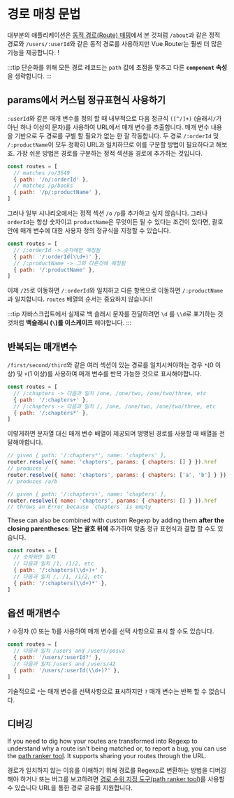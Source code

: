 # 경로 매칭 문법

대부분의 애플리케이션은 [동적 경로(Route) 매핑](./dynamic-matching.md)에서 본 것처럼 `/about`과 같은 정적 경로와 `/users/:userId`와 같은 동적 경로를 사용하지만 Vue Router는 훨씬 더 많은 기능을 제공합니다. !

:::tip
단순화를 위해 모든 경로 레코드는 `path` 값에 초점을 맞추고 다른 **`component` 속성** 을 생략합니다.
:::

## params에서 커스텀 정규표현식 사용하기

`:userId`와 같은 매개 변수를 정의 할 때 내부적으로 다음 정규식 `([^/]+)` (슬래시`/`가 아닌 하나 이상의 문자)를 사용하여 URL에서 매개 변수를 추출합니다. 매개 변수 내용을 기반으로 두 경로를 구별 할 필요가 없는 한 잘 작동합니다. 두 경로 `/:orderId` 및 `/:productName`이 모두 정확히 URL과 일치하므로 이를 구분할 방법이 필요하다고 해보죠. 가장 쉬운 방법은 경로를 구분하는 정적 섹션을 경로에 추가하는 것입니다.

```js
const routes = [
  // matches /o/3549
  { path: '/o/:orderId' },
  // matches /p/books
  { path: '/p/:productName' },
]
```

그러나 일부 시나리오에서는 정적 섹션 `/o` `/p`를 추가하고 싶지 않습니다. 그러나 `orderId`는 항상 숫자이고 `productName`은 무엇이든 될 수 있다는 조건이 있다면, 괄호 안에 매개 변수에 대한 사용자 정의 정규식을 지정할 수 있습니다.

```js
const routes = [
  // /:orderId -> 숫자에만 매칭됨 
  { path: '/:orderId(\\d+)' },
  // /:productName -> 그외 다른것에 매칭됨
  { path: '/:productName' },
]
```

이제 `/25`로 이동하면 `/:orderId`와 일치하고 다른 항목으로 이동하면 `/:productName`과 일치합니다. `routes` 배열의 순서는 중요하지 않습니다!

:::tip
자바스크립트에서 실제로 백 슬래시 문자를 전달하려면 `\d` 를 `\\d`로 표기하는 것 것처럼 **백슬래시 (`\`)를 이스케이프** 해야합니다.
:::


## 반복되는 매개변수


`/first/second/third`와 같은 여러 섹션이 있는 경로를 일치시켜야하는 경우 `*`(0 이상) 및 `+`(1 이상)를 사용하여 매개 변수를 반복 가능한 것으로 표시해야합니다.

```js
const routes = [
  // /:chapters -> 다음과 일치 /one, /one/two, /one/two/three, etc
  { path: '/:chapters+' },
  // /:chapters -> 다음과 일치 /, /one, /one/two, /one/two/three, etc
  { path: '/:chapters*' },
]
```

이렇게하면 문자열 대신 매개 변수 배열이 제공되며 명명된 경로를 사용할 때 배열을 전달해야합니다.

```js
// given { path: '/:chapters*', name: 'chapters' },
router.resolve({ name: 'chapters', params: { chapters: [] } }).href
// produces /
router.resolve({ name: 'chapters', params: { chapters: ['a', 'b'] } }).href
// produces /a/b

// given { path: '/:chapters+', name: 'chapters' },
router.resolve({ name: 'chapters', params: { chapters: [] } }).href
// throws an Error because `chapters` is empty
```

These can also be combined with custom Regexp by adding them **after the closing parentheses**:
**닫는 괄호 뒤에** 추가하여 맞춤 정규 표현식과 결합 할 수도 있습니다.

```js
const routes = [
  // 숫자와만 일치
  // 다음과 일치 /1, /1/2, etc
  { path: '/:chapters(\\d+)+' },
  // 다음과 일치 /, /1, /1/2, etc
  { path: '/:chapters(\\d+)*' },
]
```

## 옵션 매개변수

`?` 수정자 (0 또는 1)를 사용하여 매개 변수를 선택 사항으로 표시 할 수도 있습니다.

```js
const routes = [
  // 다음과 일치 /users and /users/posva
  { path: '/users/:userId?' },
  // 다음과 일치 /users and /users/42
  { path: '/users/:userId(\\d+)?' },
]
```

기술적으로 `*`는 매개 변수를 선택사항으로 표시하지만 `?` 매개 변수는 반복 할 수 없습니다.

## 디버깅

If you need to dig how your routes are transformed into Regexp to understand why a route isn't being matched or, to report a bug, you can use the [path ranker tool](https://paths.esm.dev/?p=AAMeJSyAwR4UbFDAFxAcAGAIJXMAAA..#). It supports sharing your routes through the URL.

경로가 일치하지 않는 이유를 이해하기 위해 경로를 Regexp로 변환하는 방법을 디버깅 해야 하거나 또는 버그를 보고하려면 [경로 순위 지정 도구(path ranker tool)](https://paths.esm.dev/?p=AAMeJSyAwR4UbFDAFxAcAGAIJXMAAA..#)를 사용할수 있습니다 URL을 통한 경로 공유를 지원합니다.

